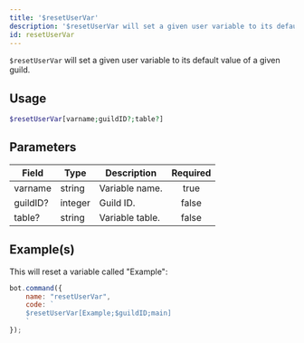 ```yaml
---
title: '$resetUserVar'
description: '$resetUserVar will set a given user variable to its default value of a given guild.'
id: resetUserVar
---
```


`$resetUserVar` will set a given user variable to its default value of a given guild.

## Usage

```php
$resetUserVar[varname;guildID?;table?]
```

## Parameters

| Field    | Type    | Description     | Required |
| -------- | ------- | --------------- |:--------:|
| varname  | string  | Variable name.  |   true   |
| guildID? | integer | Guild ID.       |  false   |
| table?   | string  | Variable table. |  false   |

## Example(s)

This will reset a variable called "Example":

```javascript
bot.command({
    name: "resetUserVar",
    code: `
    $resetUserVar[Example;$guildID;main]
    `
});
```